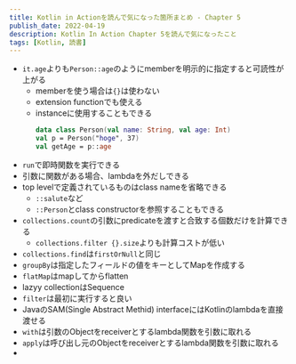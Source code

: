```yaml
---
title: Kotlin in Actionを読んで気になった箇所まとめ - Chapter 5
publish_date: 2022-04-19
description: Kotlin In Action Chapter 5を読んで気になったこと
tags: [Kotlin, 読書]
---
```


- `it.age`よりも`Person::age`のようにmemberを明示的に指定すると可読性が上がる
  - memberを使う場合は`{}`は使わない
  - extension functionでも使える
  - instanceに使用することもできる
    ```kotlin
    data class Person(val name: String, val age: Int)
    val p = Person("hoge", 37)
    val getAge = p::age
    ```
- `run`で即時関数を実行できる
- 引数に関数がある場合、lambdaを外だしできる
- top levelで定義されているものはclass nameを省略できる
  - `::salute`など
  - `::Person`とclass constructorを参照することもできる
- `collections.count`の引数にpredicateを渡すと合致する個数だけを計算できる
  - `collections.filter {}.size`よりも計算コストが低い
- `collections.find`は`firstOrNull`と同じ
- `groupBy`は指定したフィールドの値をキーとしてMapを作成する
- `flatMap`はmapしてからflatten
- lazyy collectionはSequence
- `filter`は最初に実行すると良い
- JavaのSAM(Single Abstract Methid) interfaceにはKotlinのlambdaを直接渡せる
- `with`は引数のObjectをreceiverとするlambda関数を引数に取れる
- `apply`は呼び出し元のObjectをreceiverとするlambda関数を引数に取れる
-
